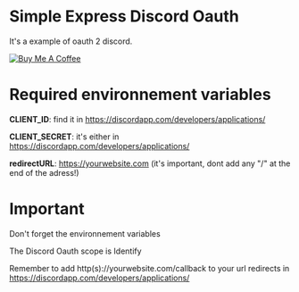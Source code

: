 # Simple Express Discord Oauth

It's a example of oauth 2 discord.


[![Buy Me A Coffee](https://www.buymeacoffee.com/assets/img/custom_images/orange_img.png)](https://www.buymeacoffee.com/saravenpi)

# Required environnement variables

**CLIENT_ID**: find it in https://discordapp.com/developers/applications/

**CLIENT_SECRET**: it's either in https://discordapp.com/developers/applications/

**redirectURL**: https://yourwebsite.com (it's important, dont add any "/" at the end of the adress!)

# Important

Don't forget the environnement variables

The Discord Oauth scope is Identify

Remember to add http(s)://yourwebsite.com/callback to your url redirects in https://discordapp.com/developers/applications/
